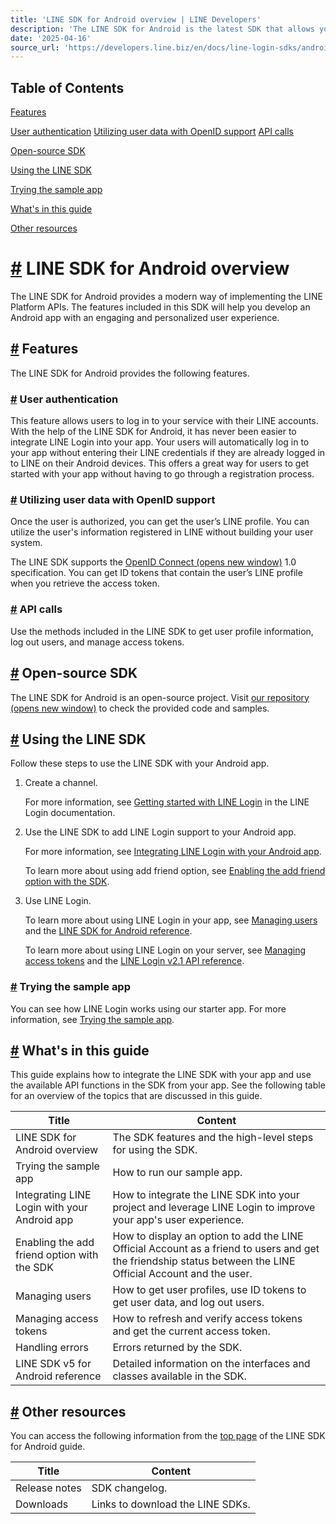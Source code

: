 ```yaml
---
title: 'LINE SDK for Android overview | LINE Developers'
description: 'The LINE SDK for Android is the latest SDK that allows you to incorporate LINE Login features into your Android app.'
date: '2025-04-16'
source_url: 'https://developers.line.biz/en/docs/line-login-sdks/android-sdk/overview/'
---
```


## Table of Contents

[Features](#features)

[User authentication](#user-auth) [Utilizing user data with OpenID support](#utilize-user-data-openid-support) [API calls](#api-calls)

[Open-source SDK](#open-source-sdk)

[Using the LINE SDK](#using-line-sdk)

[Trying the sample app](#trying-starter-app)

[What's in this guide](#in-this-guide)

[Other resources](#other-resources)

# [#](#page-title) LINE SDK for Android overview

The LINE SDK for Android provides a modern way of implementing the LINE Platform APIs. The features included in this SDK will help you develop an Android app with an engaging and personalized user experience.

## [#](#features) Features

The LINE SDK for Android provides the following features.

### [#](#user-auth) User authentication

This feature allows users to log in to your service with their LINE accounts. With the help of the LINE SDK for Android, it has never been easier to integrate LINE Login into your app. Your users will automatically log in to your app without entering their LINE credentials if they are already logged in to LINE on their Android devices. This offers a great way for users to get started with your app without having to go through a registration process.

### [#](#utilize-user-data-openid-support) Utilizing user data with OpenID support

Once the user is authorized, you can get the user’s LINE profile. You can utilize the user's information registered in LINE without building your user system.

The LINE SDK supports the [OpenID Connect (opens new window)](https://openid.net/developers/how-connect-works/) 1.0 specification. You can get ID tokens that contain the user’s LINE profile when you retrieve the access token.

### [#](#api-calls) API calls

Use the methods included in the LINE SDK to get user profile information, log out users, and manage access tokens.

## [#](#open-source-sdk) Open-source SDK

The LINE SDK for Android is an open-source project. Visit [our repository (opens new window)](https://github.com/line/line-sdk-android) to check the provided code and samples.

## [#](#using-line-sdk) Using the LINE SDK

Follow these steps to use the LINE SDK with your Android app.

1. Create a channel.

    For more information, see [Getting started with LINE Login](../../../../en/docs/line-login/getting-started.md) in the LINE Login documentation.

2. Use the LINE SDK to add LINE Login support to your Android app.

    For more information, see [Integrating LINE Login with your Android app](../../../../en/docs/line-login-sdks/android-sdk/integrate-line-login.md).

    To learn more about using add friend option, see [Enabling the add friend option with the SDK](../../../../en/docs/line-login-sdks/android-sdk/link-a-bot.md).

3. Use LINE Login.

    To learn more about using LINE Login in your app, see [Managing users](../../../../en/docs/line-login-sdks/android-sdk/managing-users.md) and the [LINE SDK for Android reference](../../../../en/reference/android-sdk.md).

    To learn more about using LINE Login on your server, see [Managing access tokens](../../../../en/docs/line-login-sdks/android-sdk/managing-access-tokens.md) and the [LINE Login v2.1 API reference](../../../../en/reference/line-login.md).

### [#](#trying-starter-app) Trying the sample app

You can see how LINE Login works using our starter app. For more information, see [Trying the sample app](../../../../en/docs/line-login-sdks/android-sdk/try-line-login.md).

## [#](#in-this-guide) What's in this guide

This guide explains how to integrate the LINE SDK with your app and use the available API functions in the SDK from your app. See the following table for an overview of the topics that are discussed in this guide.

| Title                                        | Content                                                                                                                                                      |
| -------------------------------------------- | ------------------------------------------------------------------------------------------------------------------------------------------------------------ |
| LINE SDK for Android overview                | The SDK features and the high-level steps for using the SDK.                                                                                                 |
| Trying the sample app                        | How to run our sample app.                                                                                                                                   |
| Integrating LINE Login with your Android app | How to integrate the LINE SDK into your project and leverage LINE Login to improve your app's user experience.                                               |
| Enabling the add friend option with the SDK  | How to display an option to add the LINE Official Account as a friend to users and get the friendship status between the LINE Official Account and the user. |
| Managing users                               | How to get user profiles, use ID tokens to get user data, and log out users.                                                                                 |
| Managing access tokens                       | How to refresh and verify access tokens and get the current access token.                                                                                    |
| Handling errors                              | Errors returned by the SDK.                                                                                                                                  |
| LINE SDK v5 for Android reference            | Detailed information on the interfaces and classes available in the SDK.                                                                                     |

## [#](#other-resources) Other resources

You can access the following information from the [top page](../../../../en/docs/line-login-sdks/android-sdk.md) of the LINE SDK for Android guide.

| Title         | Content                          |
| ------------- | -------------------------------- |
| Release notes | SDK changelog.                   |
| Downloads     | Links to download the LINE SDKs. |

